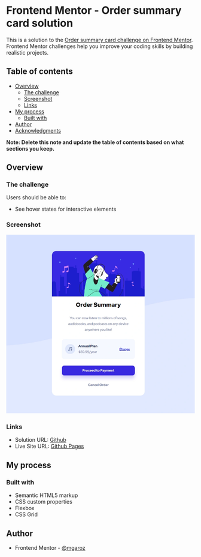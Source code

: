 # Frontend Mentor - Order summary card solution

This is a solution to the [Order summary card challenge on Frontend Mentor](https://www.frontendmentor.io/challenges/order-summary-component-QlPmajDUj). Frontend Mentor challenges help you improve your coding skills by building realistic projects.

## Table of contents

- [Overview](#overview)
  - [The challenge](#the-challenge)
  - [Screenshot](#screenshot)
  - [Links](#links)
- [My process](#my-process)
  - [Built with](#built-with)
- [Author](#author)
- [Acknowledgments](#acknowledgments)

**Note: Delete this note and update the table of contents based on what sections you keep.**

## Overview

### The challenge

Users should be able to:

- See hover states for interactive elements

### Screenshot

![](./order-screenshot.webp)

### Links

- Solution URL: [Github](https://github.com/mgaroz/frontend-mentor/tree/main/order-summary)
- Live Site URL: [Github Pages](https://mgaroz.github.io/frontend-mentor/order-summary/)

## My process

### Built with

- Semantic HTML5 markup
- CSS custom properties
- Flexbox
- CSS Grid

## Author

- Frontend Mentor - [@mgaroz](https://www.frontendmentor.io/profile/mgaroz)
